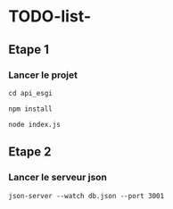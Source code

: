 # TODO-list-

## Etape 1 

### Lancer le projet 

`cd api_esgi`

`npm install`

`node index.js`


## Etape 2 

### Lancer le serveur json 

`json-server --watch db.json --port 3001`
